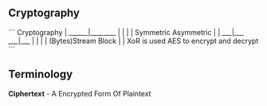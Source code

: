  
<h2>Cryptography</h2>
```
                  Cryptography
                       |
                 ______|________
                |               |
                |               |      
            Symmetric       Asymmetric
                 |               |
              ___|___         ___|___
             |       |       |       |
  (Bytes)Stream     Block
             |        |
      XoR is used    AES                                                                                                               
      to encrypt
      and decrypt
 ``` 


<h2>Terminology</h2>

 **Ciphertext** - A Encrypted Form Of Plaintext

